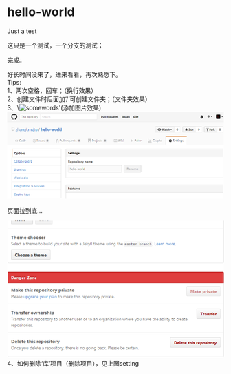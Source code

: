 # hello-world
Just a test  

这只是一个测试，一个分支的测试；  

完成。  

  
  
  
  
  
  
好长时间没来了，进来看看，再次熟悉下。  
Tips:  
1、两次空格，回车；（换行效果）  
2、创建文件时后面加‘/’可创建文件夹；（文件夹效果）  
3、\\![somewords](图片链接地址_img_url)'(添加图片效果)  
![image](https://github.com/zhangkmsjtu/hello-world/blob/master/pictures/github-setting.png)  

页面拉到底...  

![image](https://github.com/zhangkmsjtu/hello-world/blob/master/pictures/github-delete.png)  
4、如何删除‘库’项目（删除项目），见上图setting  
